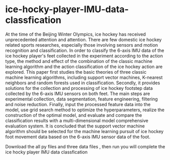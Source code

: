 # ice-hocky-player-IMU-data-classfication

At the time of the Beijing Winter Olympics, ice hockey has received unprecedented attention and attention. There are few domestic ice hockey related sports researches, especially those involving sensors and motion recognition and classification. In order to classify the 6-axis IMU data of the ice hockey player's feet collected in the experiment according to the action type, the method and effect of the combination of the classic machine learning algorithm and the action classification of the ice hockey action are explored. This paper first studies the basic theories of three classic machine learning algorithms, including support vector machines, K-nearest neighbors and random forests used in classification. Secondly, it provides solutions for the collection and processing of ice hockey footstep data collected by the 6-axis IMU sensors on both feet. The main steps are experimental collection, data segmentation, feature engineering, filtering and noise reduction. Finally, input the processed feature data into the model, use grid search method to optimize the hyperparameters, realize the construction of the optimal model, and evaluate and compare the classification results with a multi-dimensional model comprehensive evaluation system. It is concluded that the support vector machine algorithm should be selected for the machine learning pursuit of ice hockey foot movement data based on the 6-axis IMU sensor data of the foot.

Download the all py files and three data files , then run you will complete the ice hocky player IMU data classfication
